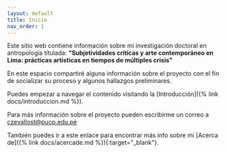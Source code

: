 ```yaml
---
layout: default
title: Inicio
nav_order: 1
---
```


Este sitio web contiene información sobre mi investigación doctoral en antropología títulada: **"Subjetividades críticas y arte contemporáneo en Lima: prácticas artísticas en tiempos de múltiples crisis"** 

En este espacio compartiré alguna información sobre el proyecto con el fin de socializar su proceso y algunos hallazgos preliminares. 

Puedes empezar a navegar el contenido visitando la [Introducción]({% link docs/introduccion.md %}).

Para más información sobre el proyecto pueden escribirme un correo a czevallost@pucp.edu.pe

También puedes ir a este enlace para encontrar más info sobre mi [Acerca de]({% link docs/acercade.md %}){:target="_blank"}.
